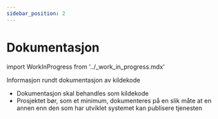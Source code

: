 ```yaml
---
sidebar_position: 2
---
```


# Dokumentasjon

import WorkInProgress from '../_work_in_progress.mdx'

<WorkInProgress />

Informasjon rundt dokumentasjon av kildekode

- Dokumentasjon skal behandles som kildekode
- Prosjektet bør, som et minimum, dokumenteres på en slik måte at en annen enn den som har utviklet systemet kan publisere tjenesten
